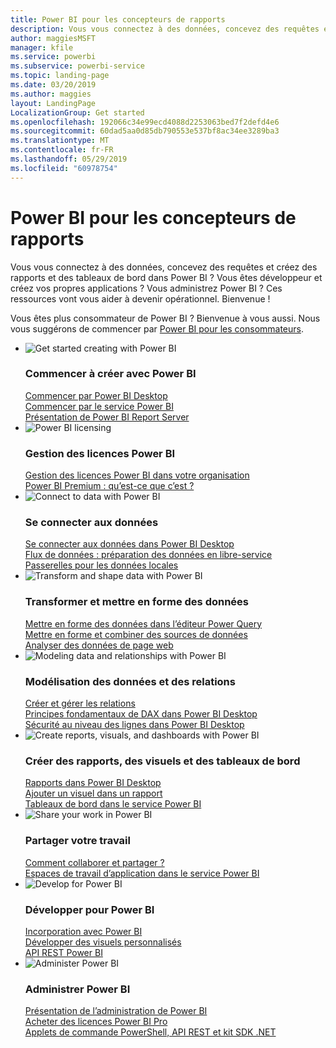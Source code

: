 ```yaml
---
title: Power BI pour les concepteurs de rapports
description: Vous vous connectez à des données, concevez des requêtes et créez des rapports et des tableaux de bord dans Power BI ? Vous êtes développeur et créez vos propres applications, ou vous êtes administrateur Power BI ?
author: maggiesMSFT
manager: kfile
ms.service: powerbi
ms.subservice: powerbi-service
ms.topic: landing-page
ms.date: 03/20/2019
ms.author: maggies
layout: LandingPage
LocalizationGroup: Get started
ms.openlocfilehash: 192066c34e99ecd4088d2253063bed7f2defd4e6
ms.sourcegitcommit: 60dad5aa0d85db790553e537bf8ac34ee3289ba3
ms.translationtype: MT
ms.contentlocale: fr-FR
ms.lasthandoff: 05/29/2019
ms.locfileid: "60978754"
---
```

# <a name="power-bi-for-report-designers"></a>Power BI pour les concepteurs de rapports

Vous vous connectez à des données, concevez des requêtes et créez des rapports et des tableaux de bord dans Power BI ? Vous êtes développeur et créez vos propres applications ? Vous administrez Power BI ? Ces ressources vont vous aider à devenir opérationnel. Bienvenue !

Vous êtes plus consommateur de Power BI ? Bienvenue à vous aussi. Nous vous suggérons de commencer par [Power BI pour les consommateurs](consumer/power-bi-consumer-landing.md).

<ul class="panelContent cardsF"> 
            <li> 
                  <div class="cardSize"> 
                        <div class="cardPadding"> 
                              <div class="card"> 
                                    <div class="cardImageOuter">
                                          <div class="cardImage">
                                                <img alt="Get started creating with Power BI" src="media/power-bi-creator-landing/power-bi-designer-get-started.svg" data-linktype="relative-path">
                                          </div>
                                    </div>
                                    <div class="cardText"> 
                                          <h3>Commencer à créer avec Power BI</h3> 
                                          <p></p>
                                               <a href="desktop-what-is-desktop.md">Commencer par Power BI Desktop</a><br/> 
                                               <a href="power-bi-overview.md">Commencer par le service Power BI</a><br/> 
                                               <a href="report-server/get-started.md">Présentation de Power BI Report Server</a>
                                    </div> 
                              </div> 
                        </div> 
                  </div> 
            </li>
            <li> 
                  <div class="cardSize"> 
                        <div class="cardPadding"> 
                              <div class="card"> 
                                    <div class="cardImageOuter">
                                          <div class="cardImage">
                                                <img alt="Power BI licensing" src="media/power-bi-creator-landing/power-bi-designer-licensing.svg" data-linktype="relative-path">
                                          </div>
                                    </div>
                                    <div class="cardText"> 
                                          <h3>Gestion des licences Power BI</h3> 
                                          <p></p>
                                                <a href="service-admin-licensing-organization.md">Gestion des licences Power BI dans votre organisation</a><br/> 
                                                <a href="service-premium-what-is.md">Power BI Premium : qu’est-ce que c’est ?</a> 
                                    </div> 
                              </div> 
                        </div> 
                  </div> 
            </li>
            <li> 
                  <div class="cardSize"> 
                        <div class="cardPadding"> 
                              <div class="card"> 
                                    <div class="cardImageOuter">
                                          <div class="cardImage">
                                                <img alt="Connect to data with Power BI" src="media/power-bi-creator-landing/power-bi-designer-connect-data.svg" data-linktype="relative-path">
                                          </div>
                                    </div>
                                    <div class="cardText"> 
                                          <h3>Se connecter aux données</h3> 
                                          <p></p>
                                                <a href="desktop-quickstart-connect-to-data.md">Se connecter aux données dans Power BI Desktop </a><br/> 
                                                <a href="service-dataflows-overview.md">Flux de données : préparation des données en libre-service</a><br/> 
                                                <a href="service-gateway-install.md">Passerelles pour les données locales</a>
                                    </div> 
                              </div> 
                        </div> 
                  </div> 
            </li>
            <li> 
                  <div class="cardSize"> 
                        <div class="cardPadding"> 
                              <div class="card"> 
                                    <div class="cardImageOuter">
                                          <div class="cardImage">
                                                <img alt="Transform and shape data with Power BI" src="media/power-bi-creator-landing/power-bi-designer-transform-shape-data.svg" data-linktype="relative-path">
                                          </div>
                                    </div>
                                    <div class="cardText"> 
                                          <h3>Transformer et mettre en forme des données</h3> 
                                          <p></p>
                                                <a href="desktop-common-query-tasks.md">Mettre en forme des données dans l’éditeur Power Query</a><br/> 
                                                <a href="desktop-shape-and-combine-data.md">Mettre en forme et combiner des sources de données</a><br/> 
                                                <a href="desktop-tutorial-importing-and-analyzing-data-from-a-web-page.md">Analyser des données de page web</a>
                                    </div> 
                              </div> 
                        </div> 
                  </div> 
            </li>
            <li> 
                  <div class="cardSize"> 
                        <div class="cardPadding"> 
                              <div class="card"> 
                                    <div class="cardImageOuter">
                                          <div class="cardImage">
                                                <img alt="Modeling data and relationships with Power BI" src="media/power-bi-creator-landing/power-bi-designer-modeling-data-relationships.svg" data-linktype="relative-path">
                                          </div>
                                    </div>
                                    <div class="cardText"> 
                                          <h3>Modélisation des données et des relations</h3> 
                                          <p></p>
                                                <a href="desktop-create-and-manage-relationships.md">Créer et gérer les relations</a><br/>
                                                <a href="desktop-quickstart-learn-dax-basics.md">Principes fondamentaux de DAX dans Power BI Desktop</a><br/> 
                                                <a href="service-admin-rls.md">Sécurité au niveau des lignes dans Power BI Desktop</a> 
                                    </div> 
                              </div> 
                        </div> 
                  </div> 
            </li>
            <li> 
                  <div class="cardSize"> 
                        <div class="cardPadding"> 
                              <div class="card"> 
                                    <div class="cardImageOuter">
                                          <div class="cardImage">
                                                <img alt="Create reports, visuals, and dashboards with Power BI" src="media/power-bi-creator-landing/power-bi-designer-create-reports-visuals-dashboards.svg" data-linktype="relative-path">
                                          </div>
                                    </div>
                                    <div class="cardText"> 
                                          <h3>Créer des rapports, des visuels et des tableaux de bord</h3> 
                                          <p></p>
                                                <a href="desktop-report-view.md">Rapports dans Power BI Desktop</a><br/> 
                                                <a href="power-bi-report-add-visualizations-i.md">Ajouter un visuel dans un rapport</a><br/> 
                                                <a href="service-dashboard-create.md">Tableaux de bord dans le service Power BI</a>
                                    </div> 
                              </div> 
                        </div> 
                  </div> 
            </li>
            <li> 
                  <div class="cardSize"> 
                        <div class="cardPadding"> 
                              <div class="card"> 
                                    <div class="cardImageOuter">
                                          <div class="cardImage">
                                                <img alt="Share your work in Power BI" src="media/power-bi-creator-landing/power-bi-designer-share-work.svg" data-linktype="relative-path">
                                          </div>
                                    </div>
                                    <div class="cardText"> 
                                          <h3>Partager votre travail</h3> 
                                          <p></p>
                                                <a href="service-how-to-collaborate-distribute-dashboards-reports.md">Comment collaborer et partager ?</a><br/>
                                                <a href="service-create-workspaces.md">Espaces de travail d’application dans le service Power BI</a> 
                                    </div> 
                              </div> 
                        </div> 
                  </div> 
            </li>
            <li> 
                  <div class="cardSize"> 
                        <div class="cardPadding"> 
                              <div class="card"> 
                                    <div class="cardImageOuter">
                                          <div class="cardImage">
                                                <img alt="Develop for Power BI" src="media/power-bi-creator-landing/power-bi-designer-develop-power-bi.svg" data-linktype="relative-path">
                                          </div>
                                    </div>
                                    <div class="cardText"> 
                                          <h3>Développer pour Power BI</h3> 
                                          <p></p>
                                                <a href="developer/embedding.md">Incorporation avec Power BI</a><br/> 
                                                <a href="developer/custom-visual-develop-tutorial.md">Développer des visuels personnalisés</a><br/> 
                                                <a href="https://docs.microsoft.com/rest/api/power-bi">API REST Power BI</a>
                                    </div> 
                              </div> 
                        </div> 
                  </div> 
            </li>
            <li> 
                  <div class="cardSize"> 
                        <div class="cardPadding"> 
                              <div class="card"> 
                                    <div class="cardImageOuter">
                                          <div class="cardImage">
                                                <img alt="Administer Power BI" src="media/power-bi-creator-landing/power-bi-designer-administer-power-bi.svg" data-linktype="relative-path">
                                          </div>
                                    </div>
                                    <div class="cardText"> 
                                          <h3>Administrer Power BI</h3> 
                                          <p></p>
                                                <a href="service-admin-administering-power-bi-in-your-organization.md">Présentation de l’administration de Power BI</a><br/> 
                                                <a href="service-admin-purchasing-power-bi-pro.md">Acheter des licences Power BI Pro</a><br/>
                                                <a href="service-admin-reference.md">Applets de commande PowerShell, API REST et kit SDK .NET</a>
                                    </div> 
                              </div> 
                        </div> 
                  </div> 
            </li>
</ul>



